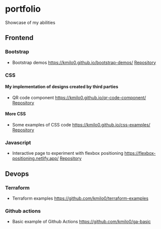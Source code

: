 # portfolio
Showcase of my abilities

## Frontend 

### Bootstrap
- Bootstrap demos https://kmilo0.github.io/bootstrap-demos/ [Repository](https://github.com/kmilo0/bootstrap-demos)

### CSS
#### My implementation of designs created by third parties
- QR code component https://kmilo0.github.io/qr-code-component/ [Repository](https://github.com/kmilo0/qr-code-component)

#### More CSS
- Some examples of CSS code https://kmilo0.github.io/css-examples/ [Repository](https://github.com/kmilo0/css-examples)

### Javascript
- Interactive page to experiment with flexbox positioning https://flexbox-positioning.netlify.app/ [Repository](https://github.com/kmilo0/flexbox-positioning)

## Devops
### Terraform
- Terraform examples https://github.com/kmilo0/terraform-examples

### Github actions
- Basic example of Github Actions https://github.com/kmilo0/ga-basic
